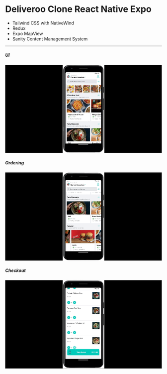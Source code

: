 # Deliveroo Clone React Native Expo

- Tailwind CSS with NativeWind
- Redux
- Expo MapView
- Sanity Content Management System

<p>
<hr>

##### _UI_

<img src=./assets/gifs/ui.gif alt=ui width=800px>

##### _Ordering_

<img src=./assets/gifs/order.gif alt=order width=800px>

##### _Checkout_

<img src=./assets/gifs/checkout.gif alt=checkout width=800px>
